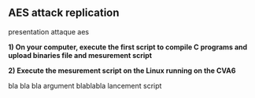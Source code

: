## AES attack replication

presentation attaque aes

**1) On your computer, execute the first script to compile C programs and upload binaries file and mesurement script**

**2) Execute the mesurement script on the Linux running on the CVA6**

bla bla bla
argument
blablabla lancement script

